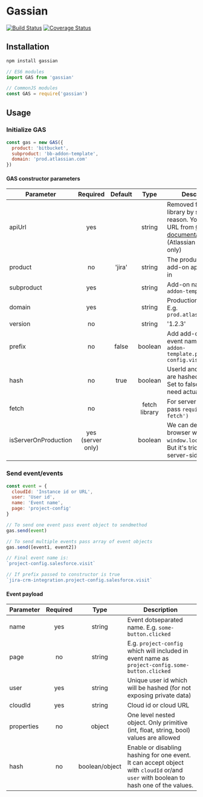 # Gassian

[![Build Status](https://travis-ci.org/modestfake/gassian.svg?branch=master)](https://travis-ci.org/modestfake/gassian)
[![Coverage Status](https://coveralls.io/repos/github/modestfake/gassian/badge.svg?branch=master)](https://coveralls.io/github/modestfake/gassian?branch=master)

## Installation

```bash
npm install gassian
```

```javascript
// ES6 modules
import GAS from 'gassian'

// CommonJS modules
const GAS = require('gassian')
```

## Usage

### Initialize GAS

```javascript
const gas = new GAS({
  product: 'bitbucket',
  subproduct: 'bb-addon-template',
  domain: 'prod.atlassian.com'
})
```

#### GAS constructor parameters

| Parameter | Required | Default | Type | Description |
| --- |:---:|:---:|:---:| --- |
| apiUrl | yes | | string | Removed from the library by security reason. You can take URL from [GAS documentation](https://extranet.atlassian.com/display/ANALYTICS/Public+Analytics+aka+GAS) (Atlassian internal only) |
| product | no | 'jira' | string | The product that your add-on appearance in |
| subproduct | yes | | string | Add-on name like `bb-addon-template` |
| domain | yes | | string | Production domain. E.g. `prod.atlassian.com` |
| version | no | | string | '1.2.3' |
| prefix | no | false | boolean | Add add-on name to event name. E.g. `bb-addon-template.project-config.visited` |
| hash | no | true | boolean | UserId and cloudId are hashed by default. Set to false if you need actual user data |
| fetch | no | | fetch library | For server only. E.g. pass `require('node-fetch')` |
| isServerOnProduction | yes (server only) | | boolean | We can detect URL in browser with `window.location.href`. But it's tricky on server-side. |

### Send event/events

```javascript
const event = {
  cloudId: 'Instance id or URL',
  user: 'User id',
  name: 'Event name',
  page: 'project-config'
}

// To send one event pass event object to sendmethod
gas.send(event)

// To send multiple events pass array of event objects
gas.send([event1, event2])

// Final event name is:
`project-config.salesforce.visit`

// If prefix passed to constructor is true
`jira-crm-integration.project-config.salesforce.visit`
```

#### Event payload

| Parameter | Required | Type | Description |
| --- |:---:|:---:| --- |
| name | yes | string | Event dotseparated name. E.g. `some-button.clicked` |
| page | no | string | E.g. `project-config` which will included in event name as `project-config.some-button.clicked` |
| user | yes | string | Unique user id which will be hashed (for not exposing private data) |
| cloudId | yes | string | Cloud id or cloud URL |
| properties | no | object | One level nested object. Only primitive (int, float, string, bool) values are allowed |
| hash | no | boolean/object | Enable or disabling hashing for one event. It can accept object with `cloudId` or/and `user` with boolean to hash one of the values.
